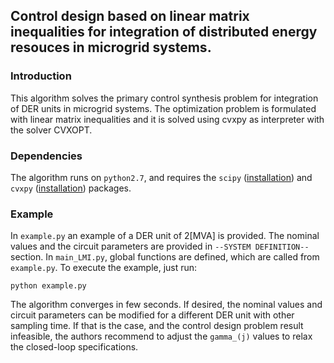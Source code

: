 
## Control design based on linear matrix inequalities for integration of distributed energy resouces in microgrid systems.

### Introduction
This algorithm solves the primary control synthesis problem for integration of DER units in microgrid systems. The optimization problem is formulated with linear matrix inequalities and it is solved using cvxpy as interpreter with the solver CVXOPT.   

### Dependencies
The algorithm runs on `python2.7`, and requires the `scipy` ([installation](https://www.scipy.org/install.html)) and `cvxpy` ([installation](https://www.cvxpy.org/install/)) packages. 


### Example
In `example.py` an example of a DER unit of 2[MVA] is provided. The nominal values and the circuit parameters are provided in `--SYSTEM DEFINITION--` section. In `main_LMI.py`, global functions are defined, which are called from `example.py`. To execute the example, just run:

```
python example.py
```
The algorithm converges in few seconds. If desired, the nominal values and circuit parameters can be modified for a different DER unit with other sampling time. If that is the case, and the control design problem result infeasible, 
the authors recommend to adjust the `gamma_(j)` values to relax the closed-loop specifications.


